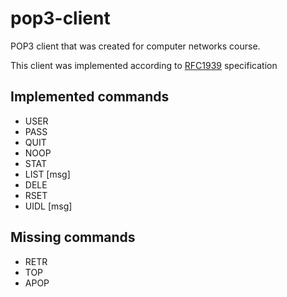 # pop3-client

POP3 client that was created for computer networks course.

This client was implemented according to [RFC1939](https://www.ietf.org/rfc/rfc1939.txt) specification


## Implemented commands

- USER
- PASS
- QUIT
- NOOP
- STAT
- LIST [msg]
- DELE
- RSET
- UIDL [msg]

## Missing commands

- RETR
- TOP
- APOP